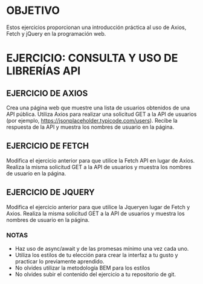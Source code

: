 # OBJETIVO
Estos ejercicios proporcionan una introducción práctica al uso de Axios, Fetch y jQuery en la programación web.
# EJERCICIO: CONSULTA Y USO DE LIBRERÍAS API
## EJERCICIO DE AXIOS
Crea una página web que muestre una lista de usuarios obtenidos de una API pública.
Utiliza Axios para realizar una solicitud GET a la API de usuarios (por ejemplo, https://jsonplaceholder.typicode.com/users).
Recibe la respuesta de la API y muestra los nombres de usuario en la página.
## EJERCICIO DE FETCH
Modifica el ejercicio anterior para que utilice la Fetch API en lugar de Axios.
Realiza la misma solicitud GET a la API de usuarios y muestra los nombres de usuario en la página.
## EJERCICIO DE JQUERY
Modifica el ejercicio anterior para que utilice la Jqueryen lugar de Fetch y Axios.
Realiza la misma solicitud GET a la API de usuarios y muestra los nombres de usuario en la página.

### NOTAS
+ Haz uso de async/await y de las promesas mínimo una vez cada uno.
+ Utiliza los estilos de tu elección para crear la interfaz a tu gusto y practicar lo previamente aprendido.
+ No olvides utilizar la metodología BEM para los estilos
+ No olvides subir el contenido del ejercicio a tu repositorio de git.
